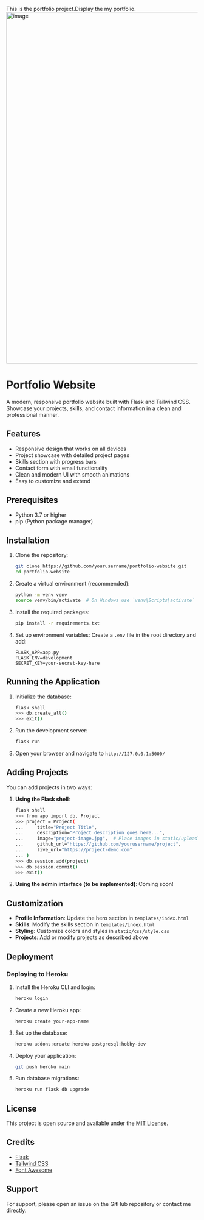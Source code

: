 This is the portfolio project.Display the my portfolio.
<img width="1878" height="923" alt="image" src="https://github.com/user-attachments/assets/b17d5b07-b25d-46d1-ae09-360750daa3ff" />
# Portfolio Website

A modern, responsive portfolio website built with Flask and Tailwind CSS. Showcase your projects, skills, and contact information in a clean and professional manner.

## Features

- Responsive design that works on all devices
- Project showcase with detailed project pages
- Skills section with progress bars
- Contact form with email functionality
- Clean and modern UI with smooth animations
- Easy to customize and extend

## Prerequisites

- Python 3.7 or higher
- pip (Python package manager)

## Installation

1. Clone the repository:
   ```bash
   git clone https://github.com/yourusername/portfolio-website.git
   cd portfolio-website
   ```

2. Create a virtual environment (recommended):
   ```bash
   python -m venv venv
   source venv/bin/activate  # On Windows use `venv\Scripts\activate`
   ```

3. Install the required packages:
   ```bash
   pip install -r requirements.txt
   ```

4. Set up environment variables:
   Create a `.env` file in the root directory and add:
   ```
   FLASK_APP=app.py
   FLASK_ENV=development
   SECRET_KEY=your-secret-key-here
   ```

## Running the Application

1. Initialize the database:
   ```bash
   flask shell
   >>> db.create_all()
   >>> exit()
   ```

2. Run the development server:
   ```bash
   flask run
   ```

3. Open your browser and navigate to `http://127.0.0.1:5000/`

## Adding Projects

You can add projects in two ways:

1. **Using the Flask shell**:
   ```bash
   flask shell
   >>> from app import db, Project
   >>> project = Project(
   ...     title="Project Title",
   ...     description="Project description goes here...",
   ...     image="project-image.jpg",  # Place images in static/uploads/
   ...     github_url="https://github.com/yourusername/project",
   ...     live_url="https://project-demo.com"
   ... )
   >>> db.session.add(project)
   >>> db.session.commit()
   >>> exit()
   ```

2. **Using the admin interface (to be implemented)**:
   Coming soon!

## Customization

- **Profile Information**: Update the hero section in `templates/index.html`
- **Skills**: Modify the skills section in `templates/index.html`
- **Styling**: Customize colors and styles in `static/css/style.css`
- **Projects**: Add or modify projects as described above

## Deployment

### Deploying to Heroku

1. Install the Heroku CLI and login:
   ```bash
   heroku login
   ```

2. Create a new Heroku app:
   ```bash
   heroku create your-app-name
   ```

3. Set up the database:
   ```bash
   heroku addons:create heroku-postgresql:hobby-dev
   ```

4. Deploy your application:
   ```bash
   git push heroku main
   ```

5. Run database migrations:
   ```bash
   heroku run flask db upgrade
   ```

## License

This project is open source and available under the [MIT License](LICENSE).

## Credits

- [Flask](https://flask.palletsprojects.com/)
- [Tailwind CSS](https://tailwindcss.com/)
- [Font Awesome](https://fontawesome.com/)

## Support

For support, please open an issue on the GitHub repository or contact me directly.
